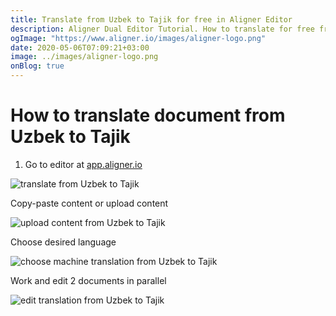 ```yaml
---
title: Translate from Uzbek to Tajik for free in Aligner Editor
description: Aligner Dual Editor Tutorial. How to translate for free from Uzbek to Tajik. Aligner is multilingual document management platform. 
ogImage: "https://www.aligner.io/images/aligner-logo.png"
date: 2020-05-06T07:09:21+03:00
image: ../images/aligner-logo.png
onBlog: true
---
```


# How to translate document from Uzbek to Tajik

1. Go to editor at [app.aligner.io](https://app.aligner.io "Aligner App web page")

![translate from Uzbek to Tajik](../aligner-blank-editor.png "translate from Uzbek to Tajik")

Copy-paste content or upload content

![upload content from Uzbek to Tajik](../aligner-uploaded-document.png "upload content from Uzbek to Tajik")

Choose desired language

![choose machine translation from Uzbek to Tajik](../aligner-language-dropdown.png "choose machine translation from Uzbek to Tajik")

Work and edit 2 documents in parallel

![edit translation from Uzbek to Tajik](../aligner-double-sitded-editor.png "edit translation from Uzbek to Tajik")

